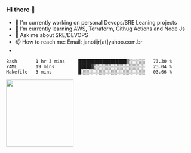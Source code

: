 ### Hi there 👋


- 🔭 I’m currently working on personal Devops/SRE Leaning projects
- 🌱 I’m currently learning AWS, Terraform, Githug Actions and Node Js
- 💬 Ask me about SRE/DEVOPS
- 📫 How to reach me: Email: janotijr[at]yahoo.com.br
- 
<!--START_SECTION:waka-->
```text
Bash       1 hr 3 mins     ██████████████████▒░░░░░░   73.30 % 
YAML       19 mins         █████▓░░░░░░░░░░░░░░░░░░░   23.04 % 
Makefile   3 mins          █░░░░░░░░░░░░░░░░░░░░░░░░   03.66 % 
```
<!--END_SECTION:waka-->

<img height="180em" src="https://github-readme-stats.vercel.app/api?username=janoti&show_icons=true&hide_border=true&&count_private=true&include_all_commits=true" />
